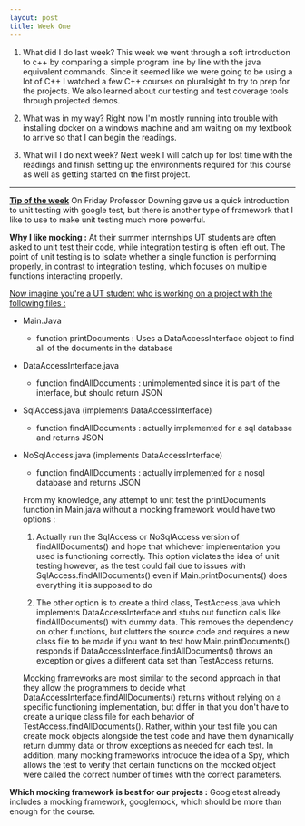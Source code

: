 ```yaml
---
layout: post
title: Week One
---
```



1. What did I do last week?
This week we went through a soft introduction to c++ by comparing a simple program line by line with the java equivalent commands. Since it seemed like we were going to be using a lot of C++ I watched a few C++ courses on pluralsight to try to prep for the projects. We also learned about our testing and test coverage tools through projected demos. 

2. What was in my way?
Right now I'm mostly running into trouble with installing docker on a windows machine and am waiting on my textbook to arrive so that I can begin the readings. 

3. What will I do next week?
Next week I will catch up for lost time with the readings and finish setting up the environments required for this course as well as getting started on the first project.


----------

<b><u>Tip of the week</u></b>
On Friday Professor Downing gave us a quick introduction to unit testing with google test, but there is another type of framework that I like to use to make unit testing much more powerful.


<b>Why I like mocking :</b>
At their summer internships UT students are often asked to unit test their code, while integration testing is often left out. The point of unit testing is to isolate whether a single function is performing properly, in contrast to integration testing, which focuses on multiple functions interacting properly. 

<u>Now imagine you're a UT student who is working on a project with the following files :</u>
	

 - Main.Java
	 - function printDocuments : Uses a DataAccessInterface object to find all of the documents in the database
 - DataAccessInterface.java
	 - function findAllDocuments : unimplemented since it is part of the interface, but should return JSON
 - SqlAccess.java (implements DataAccessInterface)
	 - function findAllDocuments : actually implemented for a sql database and returns JSON
 - NoSqlAccess.java (implements DataAccessInterface)
	 - function findAllDocuments : actually implemented for a nosql database and returns JSON
	
	From my knowledge, any attempt to unit test the printDocuments function in Main.java without a mocking framework would have two options :
	
	1. Actually run the SqlAccess or NoSqlAccess version of findAllDocuments() and hope that whichever implementation you used is functioning correctly. This option violates the idea of unit testing however, as the test could fail due to issues with SqlAccess.findAllDocuments() even if Main.printDocuments() does everything it is supposed to do
	
	2. The other option is to create a third class, TestAccess.java which implements DataAccessInterface and stubs out function calls like findAllDocuments() with dummy data. This removes the dependency on other functions, but clutters the source code and requires a new class file to be made if you want to test how Main.printDocuments() responds if DataAccessInterface.findAllDocuments() throws an exception or gives a different data set than TestAccess returns.
	
	Mocking frameworks are most similar to the second approach in that they allow the programmers to decide what DataAccessInterface.findAllDocuments() returns without relying on a specific functioning implementation, but differ in that you don't have to create a unique class file for each behavior of TestAccess.findAllDocuments(). Rather, within your test file you can create mock objects alongside the test code and have them dynamically return dummy data or throw exceptions as needed for each test. In addition, many mocking frameworks introduce the idea of a Spy, which allows the test to verify that certain functions on the mocked object were called the correct number of times with the correct parameters.

**Which mocking framework is best for our projects :**
	Googletest already includes a mocking framework, googlemock, which should be more than enough for the course. 